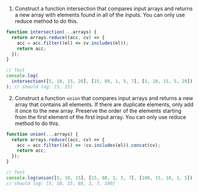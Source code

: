 1. Construct a function intersection that compares input arrays and returns a new array with elements found in all of the inputs. You can only use reduce method to do this.

```js
function intersection(...arrays) {
  return arrays.reduce((acc, cv) => {
    acc = acc.filter((el) => cv.includes(el));
    return acc;
  });
}

// Test
console.log(
  intersection([5, 10, 15, 20], [15, 88, 1, 5, 7], [1, 10, 15, 5, 20])
); // should log: [5, 15]
```

2. Construct a function `union` that compares input arrays and returns a new array that contains all elements. If there are duplicate elements, only add it once to the new array. Preserve the order of the elements starting from the first element of the first input array. You can only use reduce method to do this.

```js
function union(...arrays) {
  return arrays.reduce((acc, cv) => {
    acc = acc.filter((el) => !cv.includes(el)).concat(cv);
    return acc;
  });
}

// Test
console.log(union([5, 10, 15], [15, 88, 1, 5, 7], [100, 15, 10, 1, 5]));
// should log: [5, 10, 15, 88, 1, 7, 100]
```
